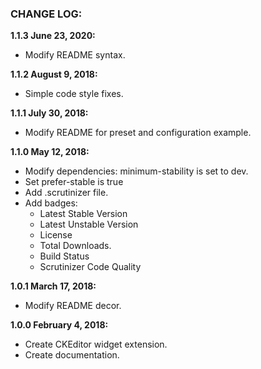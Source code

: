 ### CHANGE LOG:

**1.1.3 June 23, 2020:**
- Modify README syntax.

**1.1.2 August 9, 2018:**
- Simple code style fixes.

**1.1.1 July 30, 2018:**
- Modify README for preset and configuration example.

**1.1.0 May 12, 2018:**
- Modify dependencies: minimum-stability is set to dev.
- Set prefer-stable is true
- Add .scrutinizer file.
- Add badges:
    - Latest Stable Version
    - Latest Unstable Version
    - License
    - Total Downloads.
    - Build Status
    - Scrutinizer Code Quality

**1.0.1 March 17, 2018:**
- Modify README decor.

**1.0.0 February 4, 2018:**
- Create CKEditor widget extension.
- Create documentation.

